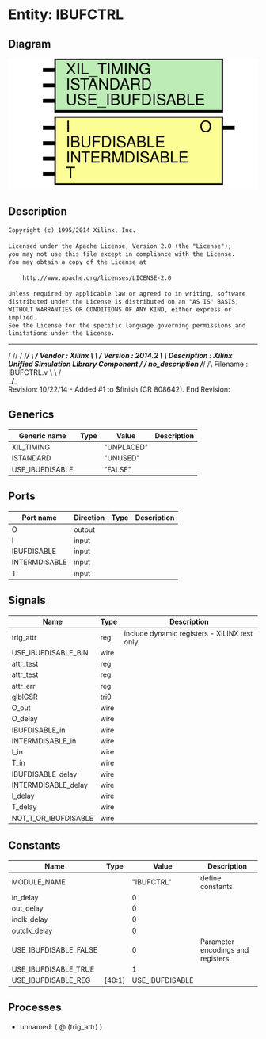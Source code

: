 # Entity: IBUFCTRL

## Diagram

![Diagram](IBUFCTRL.svg "Diagram")
## Description

    Copyright (c) 1995/2014 Xilinx, Inc.
 
    Licensed under the Apache License, Version 2.0 (the "License");
    you may not use this file except in compliance with the License.
    You may obtain a copy of the License at
 
        http://www.apache.org/licenses/LICENSE-2.0
 
    Unless required by applicable law or agreed to in writing, software
    distributed under the License is distributed on an "AS IS" BASIS,
    WITHOUT WARRANTIES OR CONDITIONS OF ANY KIND, either express or implied.
    See the License for the specific language governing permissions and
    limitations under the License.
   ____  ____
  /   /\/   /
 /___/  \  /     Vendor      : Xilinx
 \   \   \/      Version     : 2014.2
  \   \          Description : Xilinx Unified Simulation Library Component
  /   /                        _no_description_
 /___/   /\      Filename    : IBUFCTRL.v
 \   \  /  \
  \___\/\___\
  Revision:
    10/22/14 - Added #1 to $finish (CR 808642).
  End Revision:
 
## Generics

| Generic name    | Type | Value      | Description |
| --------------- | ---- | ---------- | ----------- |
| XIL_TIMING      |      | "UNPLACED" |             |
| ISTANDARD       |      | "UNUSED"   |             |
| USE_IBUFDISABLE |      | "FALSE"    |             |
## Ports

| Port name     | Direction | Type | Description |
| ------------- | --------- | ---- | ----------- |
| O             | output    |      |             |
| I             | input     |      |             |
| IBUFDISABLE   | input     |      |             |
| INTERMDISABLE | input     |      |             |
| T             | input     |      |             |
## Signals

| Name                 | Type | Description                                   |
| -------------------- | ---- | --------------------------------------------- |
| trig_attr            | reg  | include dynamic registers - XILINX test only  |
| USE_IBUFDISABLE_BIN  | wire |                                               |
| attr_test            | reg  |                                               |
| attr_test            | reg  |                                               |
| attr_err             | reg  |                                               |
| glblGSR              | tri0 |                                               |
| O_out                | wire |                                               |
| O_delay              | wire |                                               |
| IBUFDISABLE_in       | wire |                                               |
| INTERMDISABLE_in     | wire |                                               |
| I_in                 | wire |                                               |
| T_in                 | wire |                                               |
| IBUFDISABLE_delay    | wire |                                               |
| INTERMDISABLE_delay  | wire |                                               |
| I_delay              | wire |                                               |
| T_delay              | wire |                                               |
| NOT_T_OR_IBUFDISABLE | wire |                                               |
## Constants

| Name                  | Type   | Value           | Description                        |
| --------------------- | ------ | --------------- | ---------------------------------- |
| MODULE_NAME           |        | "IBUFCTRL"      | define constants                   |
| in_delay              |        | 0               |                                    |
| out_delay             |        | 0               |                                    |
| inclk_delay           |        | 0               |                                    |
| outclk_delay          |        | 0               |                                    |
| USE_IBUFDISABLE_FALSE |        | 0               | Parameter encodings and registers  |
| USE_IBUFDISABLE_TRUE  |        | 1               |                                    |
| USE_IBUFDISABLE_REG   | [40:1] | USE_IBUFDISABLE |                                    |
## Processes
- unnamed: ( @ (trig_attr) )
